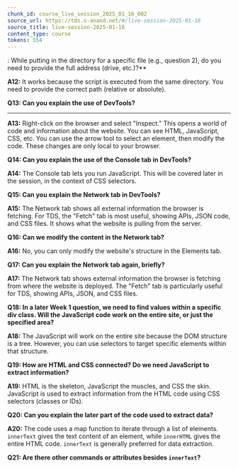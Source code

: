 ```yaml
---
chunk_id: course_live_session_2025_01_16_002
source_url: https://tds.s-anand.net/#/live-session-2025-01-16
source_title: live-session-2025-01-16
content_type: course
tokens: 554
---
```


: While putting in the directory for a specific file (e.g., question 2), do you need to provide the full address (drive, etc.)?**

**A12:** It works because the script is executed from the same directory. You need to provide the correct path (relative or absolute).

**Q13: Can you explain the use of DevTools?**

---

**A13:** Right-click on the browser and select "Inspect." This opens a world of code and information about the website. You can see HTML, JavaScript, CSS, etc. You can use the arrow tool to select an element, then modify the code. These changes are only local to your browser.

**Q14: Can you explain the use of the Console tab in DevTools?**

**A14:** The Console tab lets you run JavaScript. This will be covered later in the session, in the context of CSS selectors.

**Q15: Can you explain the Network tab in DevTools?**

**A15:** The Network tab shows all external information the browser is fetching. For TDS, the "Fetch" tab is most useful, showing APIs, JSON code, and CSS files. It shows what the website is pulling from the server.

**Q16: Can we modify the content in the Network tab?**

**A16:** No, you can only modify the website's structure in the Elements tab.

**Q17: Can you explain the Network tab again, briefly?**

**A17:** The Network tab shows external information the browser is fetching from where the website is deployed. The "Fetch" tab is particularly useful for TDS, showing APIs, JSON, and CSS files.

**Q18: In a later Week 1 question, we need to find values within a specific div class. Will the JavaScript code work on the entire site, or just the specified area?**

**A18:** The JavaScript will work on the entire site because the DOM structure is a tree. However, you can use selectors to target specific elements within that structure.

**Q19: How are HTML and CSS connected? Do we need JavaScript to extract information?**

**A19:** HTML is the skeleton, JavaScript the muscles, and CSS the skin. JavaScript is used to extract information from the HTML code using CSS selectors (classes or IDs).

**Q20: Can you explain the later part of the code used to extract data?**

**A20:** The code uses a map function to iterate through a list of elements. `innerText` gives the text content of an element, while `innerHTML` gives the entire HTML code. `innerText` is generally preferred for data extraction.

**Q21: Are there other commands or attributes besides `innerText`?**
